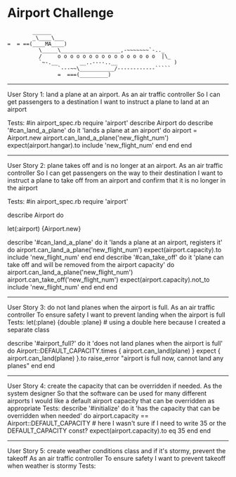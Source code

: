 Airport Challenge
=================

```
        ______
        _\____\___
=  = ==(____MA____)
          \_____\___________________,-~~~~~~~`-.._
          /     o o o o o o o o o o o o o o o o  |\_
          `~-.__       __..----..__                  )
                `---~~\___________/------------`````
                =  ===(_________)

```
********************************
User Story 1: land a plane at an airport.
As an air traffic controller 
So I can get passengers to a destination 
I want to instruct a plane to land at an airport

Tests:
#in airport_spec.rb
require 'airport'
describe Airport do
  describe '#can_land_a_plane' do
  it 'lands a plane at an airport' do
    airport = Airport.new
    airport.can_land_a_plane('new_flight_num')
    expect(airport.hangar).to include 'new_flight_num'
  end
  end
end

********************************
User Story 2: plane takes off and is no longer at an airport.
As an air traffic controller 
So I can get passengers on the way to their destination 
I want to instruct a plane to take off from an airport and confirm that it is no longer in the airport

Tests:
#in airport_spec.rb
require 'airport'

describe Airport do
  
  let(:airport) {Airport.new}

  describe '#can_land_a_plane' do
  it 'lands a plane at an airport, registers it' do
    airport.can_land_a_plane('new_flight_num')
    expect(airport.capacity).to include 'new_flight_num'
  end
  end
  describe '#can_take_off' do
  it 'plane can take off and will be removed from the airport capacity' do
    airport.can_land_a_plane('new_flight_num')
    airport.can_take_off('new_flight_num')
    expect(airport.capacity).not_to include 'new_flight_num'
  end
  end
end

********************************
User Story 3: do not land planes when the airport is full.
As an air traffic controller 
To ensure safety 
I want to prevent landing when the airport is full 
Tests:
  let(:plane) {double :plane} # using a double here because I created a separate class

  describe '#airport_full?' do
    it 'does not land planes when the airport is full' do
      Airport::DEFAULT_CAPACITY.times { airport.can_land(plane) }
      expect { airport.can_land(plane) }.to raise_error "airport is full now, cannot land any planes"
    end
  end

*********************************
User Story 4: create the capacity that can be overridden if needed.
As the system designer
So that the software can be used for many different airports
I would like a default airport capacity that can be overridden as appropriate
Tests:
 describe '#initialize' do
    it 'has the capacity that can be overridden when needed' do
      airport.capacity == Airport::DEFAULT_CAPACITY # here I wasn't sure if I need to write 35 or the DEFAULT_CAPACITY const?
      expect(airport.capacity).to eq 35
    end
  end
************************************
User Story 5: create weather conditions class and if it's stormy, prevent the takeoff
As an air traffic controller 
To ensure safety 
I want to prevent takeoff when weather is stormy
Tests:
 

